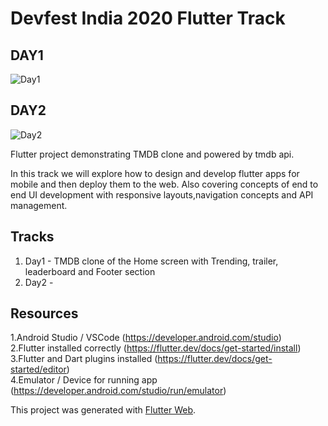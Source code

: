 # Devfest India 2020 Flutter Track

## DAY1

![Day1](https://github.com/DevFest-India/devfest-india-flutter-track/blob/master/tmdb_web/images/day1.jpg)

## DAY2

![Day2](https://github.com/DevFest-India/devfest-india-flutter-track/blob/master/tmdb_web/images/day2.jpg)

Flutter project demonstrating TMDB clone and powered by tmdb api. 

In this track we will explore how to design and develop flutter apps for mobile and then deploy them to the web. Also covering 
concepts of end to end UI development with responsive layouts,navigation concepts and API management.


## Tracks

1. Day1 - TMDB clone of the Home screen with Trending, trailer, leaderboard and Footer section
2. Day2 - 



## Resources

1.Android Studio / VSCode (https://developer.android.com/studio) <br/>
2.Flutter installed correctly (https://flutter.dev/docs/get-started/install) <br/>
3.Flutter and Dart plugins installed (https://flutter.dev/docs/get-started/editor) <br/>
4.Emulator / Device for running app (https://developer.android.com/studio/run/emulator) <br/>


This project was generated with [Flutter Web](https://github.com/flutter/flutter_web).
